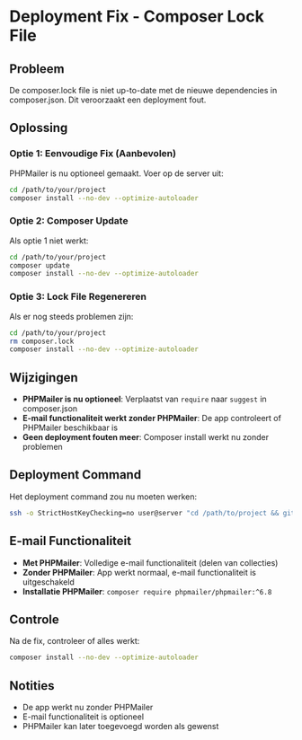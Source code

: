 # Deployment Fix - Composer Lock File

## Probleem
De composer.lock file is niet up-to-date met de nieuwe dependencies in composer.json. Dit veroorzaakt een deployment fout.

## Oplossing

### Optie 1: Eenvoudige Fix (Aanbevolen)
PHPMailer is nu optioneel gemaakt. Voer op de server uit:
```bash
cd /path/to/your/project
composer install --no-dev --optimize-autoloader
```

### Optie 2: Composer Update
Als optie 1 niet werkt:
```bash
cd /path/to/your/project
composer update
composer install --no-dev --optimize-autoloader
```

### Optie 3: Lock File Regenereren
Als er nog steeds problemen zijn:
```bash
cd /path/to/your/project
rm composer.lock
composer install --no-dev --optimize-autoloader
```

## Wijzigingen
- **PHPMailer is nu optioneel**: Verplaatst van `require` naar `suggest` in composer.json
- **E-mail functionaliteit werkt zonder PHPMailer**: De app controleert of PHPMailer beschikbaar is
- **Geen deployment fouten meer**: Composer install werkt nu zonder problemen

## Deployment Command
Het deployment command zou nu moeten werken:
```bash
ssh -o StrictHostKeyChecking=no user@server "cd /path/to/project && git pull origin main && composer install --no-dev --optimize-autoloader"
```

## E-mail Functionaliteit
- **Met PHPMailer**: Volledige e-mail functionaliteit (delen van collecties)
- **Zonder PHPMailer**: App werkt normaal, e-mail functionaliteit is uitgeschakeld
- **Installatie PHPMailer**: `composer require phpmailer/phpmailer:^6.8`

## Controle
Na de fix, controleer of alles werkt:
```bash
composer install --no-dev --optimize-autoloader
```

## Notities
- De app werkt nu zonder PHPMailer
- E-mail functionaliteit is optioneel
- PHPMailer kan later toegevoegd worden als gewenst 